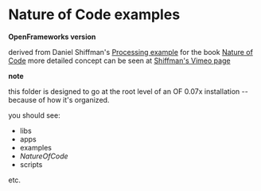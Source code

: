 Nature of Code examples
==========
**OpenFrameworks version**

derived from Daniel Shiffman's [Processing example](https://github.com/shiffman/The-Nature-of-Code-Examples) for the book [Nature of Code](http://natureofcode.com/)
more detailed concept can be seen at [Shiffman's Vimeo page](https://vimeo.com/shiffman)


**note**

this folder is designed to go at the root level of an OF 0.07x installation -- because of how it's organized.

you should see: 

* libs
* apps
* examples
* *NatureOfCode*
* scripts

etc. 

